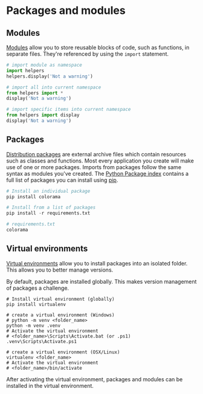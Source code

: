 # Packages and modules

## Modules

[Modules](https://docs.python.org/3/tutorial/modules.html) allow you to store reusable blocks of code, such as functions, in separate files. They're referenced by using the `import` statement.

``` python
# import module as namespace
import helpers
helpers.display('Not a warning')

# import all into current namespace
from helpers import *
display('Not a warning')

# import specific items into current namespace
from helpers import display
display('Not a warning')
```

## Packages

[Distribution packages](https://packaging.python.org/glossary/#term-distribution-package) are external archive files which contain resources such as classes and functions. Most every application you create will make use of one or more packages. Imports from packages follow the same syntax as modules you've created. The [Python Package index](https://pypi.org/) contains a full list of packages you can install using [pip](https://pip.pypa.io/en/stable/).

```python
# Install an individual package
pip install colorama

# Install from a list of packages
pip install -r requirements.txt

# requirements.txt
colorama
```

## Virtual environments

[Virtual environments](https://docs.python.org/3.7/tutorial/venv.html) allow you to install packages into an isolated folder. This allows you to better manage versions.

By default, packages are installed globally. This makes version management of packages a challenge.

``` console
# Install virtual environment (globally)
pip install virtualenv

# create a virtual environment (Windows)
# python -m venv <folder_name>
python -m venv .venv
# Activate the virtual environment
# <folder_name>\Scripts\Activate.bat (or .ps1)
.venv\Scripts\Activate.ps1

# create a virtual environment (OSX/Linux)
virtualenv <folder_name>
# Activate the virtual environment
# <folder_name>/bin/activate
```

After activating the virtual environment, packages and modules can be installed in the virtual environment.
